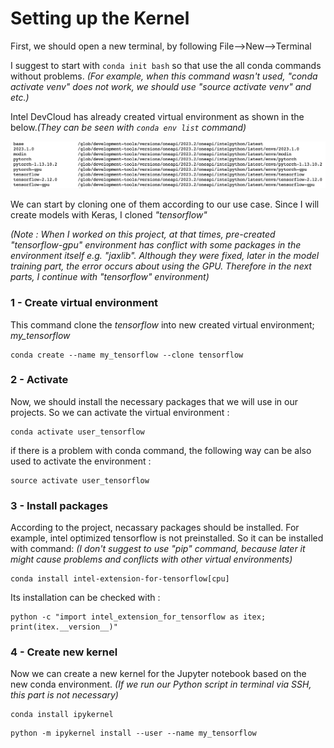 # Setting up the Kernel

First, we should open a new terminal, by following File-->New-->Terminal

I suggest to start with `conda init bash` so that use the all conda commands without problems. _(For example, when this command wasn't used, "conda activate venv" does not work, we should use "source activate venv" and etc.)_


Intel DevCloud has already created virtual environment as shown in the below._(They can be seen with `conda env list` command)_ 

<img src="figures/venv_list.png"  />

We can start by cloning one of them according to our use case. Since I will create models with Keras, I cloned _"tensorflow"_

_(Note : When I worked on this project, at that times, pre-created "tensorflow-gpu" environment has conflict with some packages in the environment itself e.g. "jaxlib". Although they were fixed, later in the model training part, the error occurs about using the GPU. Therefore in the next parts, I continue with "tensorflow" environment)_  

### 1 - Create virtual environment 
This command clone the _tensorflow_ into new created virtual environment; _my\_tensorflow_ 
``` 
conda create --name my_tensorflow --clone tensorflow
```

  
### 2 - Activate
Now, we should install the necessary packages that we will use in our projects. So we can activate the virtual environment :
``` 
conda activate user_tensorflow
```


  if there is a problem with conda command, the following way can be also used to activate the environment :
``` 
source activate user_tensorflow
```

### 3 - Install packages
According to the project, necassary packages should be installed. For example, intel optimized tensorflow is not preinstalled. So it can be installed with command: _(I don't suggest to use "pip" command, because later it might cause problems and conflicts with other virtual environments)_
```
conda install intel-extension-for-tensorflow[cpu]
```

Its installation can be checked with : 
```
python -c "import intel_extension_for_tensorflow as itex; print(itex.__version__)"
```


### 4 - Create new kernel
Now we can create a new kernel for the Jupyter notebook based on the new conda environment. _(If we run our Python script in terminal via SSH, this part is not necessary)_
```
conda install ipykernel
```

```
python -m ipykernel install --user --name my_tensorflow
```
